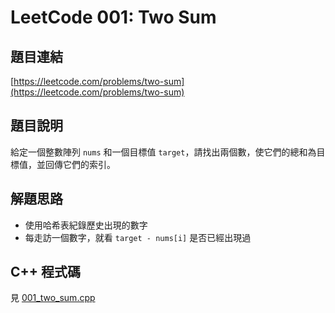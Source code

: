 # LeetCode 001: Two Sum

## 題目連結
[https://leetcode.com/problems/two-sum](https://leetcode.com/problems/two-sum)

## 題目說明
給定一個整數陣列 `nums` 和一個目標值 `target`，請找出兩個數，使它們的總和為目標值，並回傳它們的索引。

## 解題思路
- 使用哈希表紀錄歷史出現的數字
- 每走訪一個數字，就看 `target - nums[i]` 是否已經出現過

## C++ 程式碼
見 [001_two_sum.cpp](001_two_sum.cpp)
